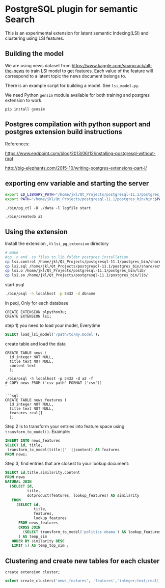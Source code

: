 # PostgreSQL plugin for semantic Search

This is an experimental extension for latent semantic Indexing(LSI) and clustering using LSI features.


## Building the model
We are using news dataset from https://www.kaggle.com/snapcrack/all-the-news to train LSI model to get features.
Each value of the feature will correspond to a latent topic the news document belongs to.

There is an example script for building a model. See `lsi_model.py`. 

We need Python `gensim` module available for both training and postgres extension to work.

```
pip install gensim
```

## Postgres compilation with python support and postgres extension build instructions

References: 

https://www.endpoint.com/blog/2013/06/12/installing-postgresql-without-root 

http://big-elephants.com/2015-10/writing-postgres-extensions-part-i/

## exporting env variable and starting the server
```sh
export LD_LIBRARY_PATH="/home/jkl/Qt_Projects/postgresql-11.1/postgres_bin/lib:$LD_LIBRARY_PATH" #needed for psql
export PATH="/home/jkl/Qt_Projects/postgresql-11.1/postgres_bin/bin:$PATH"
```
```
./bin/pg_ctl -D ./data -l logfile start 

./bin/createdb a2
```

## Using the extension
Install the extension , in `lsi_pg_extension` directory
```sh
# make 
#cp .o and .so files to lib folder postgres installation
cp lsi.control /home/jkl/Qt_Projects/postgresql-11.1/postgres_bin/share/extension/
cp lsi.sql /home/jkl/Qt_Projects/postgresql-11.1/postgres_bin/share/extension/
cp lsi.o /home/jkl/Qt_Projects/postgresql-11.1/postgres_bin/lib/
cp lsi.so /home/jkl/Qt_Projects/postgresql-11.1/postgres_bin/lib/
```

start psql
```sh
./bin/psql -h localhost -p 5432 -d dbname
```

In psql, Only for each database
```
CREATE EXTENSION plpython3u;
CREATE EXTENSION lsi;

```



step 1) you need to load your model, Everytime

```sql
SELECT load_lsi_model('/path/to/my.model');
```

create table and load the data

```
CREATE TABLE news (
  id integer NOT NULL,
  title text NOT NULL,
  content text
  );
```

```
./bin/psql -h localhost -p 5432 -d a2 -f 
# COPY news FROM ('csv path' FORMAT ('csv'))
`

```sql
CREATE TABLE news_features (
  id integer NOT NULL,
  title text NOT NULL,
  features real[]
  );
```

Step 2 is to transform your entries into feature space using `transform_to_model()`. Example:

```sql
INSERT INTO news_features 
SELECT id, title, 
 transform_to_model(title||' '||content) AS features 
FROM news;
```

Step 3, find entries that are closest to your lookup document:

```sql
SELECT id,title,similarity,content
FROM news
NATURAL JOIN
  (SELECT id,
          title,
          dotproduct(features, lookup_features) AS similarity
   FROM
     (SELECT id,
             title,
             features,
             lookup_features
      FROM news_features
      CROSS JOIN
        (SELECT transform_to_model('politics obama') AS lookup_features) AS lookup
      ) AS temp_sim
   ORDER BY similarity DESC
   LIMIT 5) AS temp_top_sim ;

```

## Clustering and create new tables for each cluster

```
create extension cluster;
```
```sql
select create_clusters('news_features', 'features','integer;text;real[]', 5);

```